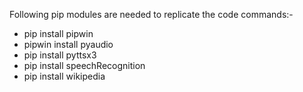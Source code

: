 Following pip modules are needed to replicate the code commands:-
* pip install pipwin
* pipwin install pyaudio
* pip install pyttsx3
* pip install speechRecognition
* pip install wikipedia
